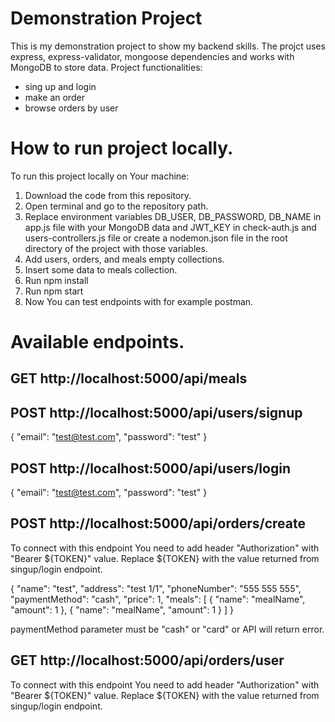 # Demonstration Project

This is my demonstration project to show my backend skills.
The projct uses express, express-validator, mongoose dependencies and works with MongoDB to store data.
Project functionalities:
- sing up and login
- make an order
- browse orders by user

# How to run project locally.

To run this project locally on Your machine:

1. Download the code from this repository.
2. Open terminal and go to the repository path.
3. Replace environment variables DB_USER, DB_PASSWORD, DB_NAME in app.js file with your MongoDB data and JWT_KEY in check-auth.js and users-controllers.js file or create a nodemon.json file in the root directory of the project with those variables.
4. Add users, orders, and meals empty collections.
5. Insert some data to meals collection.
6. Run npm install
7. Run npm start
8. Now You can test endpoints with for example postman.

# Available endpoints.
## GET http://localhost:5000/api/meals
## POST http://localhost:5000/api/users/signup

{
    "email": "test@test.com",
    "password": "test"
}
## POST http://localhost:5000/api/users/login

{
    "email": "test@test.com",
    "password": "test"
}

## POST http://localhost:5000/api/orders/create

To connect with this endpoint You need to add header "Authorization" with "Bearer ${TOKEN}" value. Replace ${TOKEN} with the value returned from singup/login endpoint.

{
    "name": "test",
    "address": "test 1/1",
    "phoneNumber": "555 555 555",
    "paymentMethod": "cash",
    "price": 1,
    "meals": [
        {
            "name": "mealName",
            "amount": 1
        },
        {
            "name": "mealName",
            "amount": 1
        }
    ]
}

paymentMethod parameter must be "cash" or "card" or API will return error.

## GET http://localhost:5000/api/orders/user

To connect with this endpoint You need to add header "Authorization" with "Bearer ${TOKEN}" value. Replace ${TOKEN} with the value returned from singup/login endpoint.